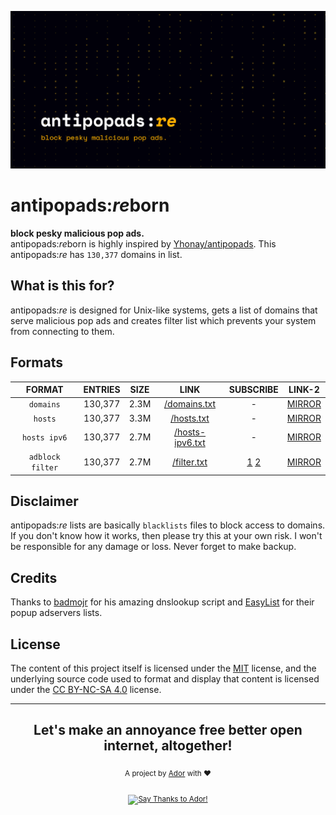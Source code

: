 ![Cover](https://github.com/AdroitAdorKhan/antipopads-re/raw/master/assets/image/apare_cover.png)

<div align="left">
  <h1>antipopads:<i>re</i>born</h1>
</div>

<div align="left">
  <strong>block pesky malicious pop ads. </strong>
</div>
<div align="left">
  antipopads:<i>re</i>born is highly inspired by <a href="https://github.com/Yhonay/antipopads">Yhonay/antipopads</a>. This antipopads:<i>re</i> has <code>130,377</code> domains in list.
</div>

## What is this for?

antipopads:<i>re</i> is designed for Unix-like systems, gets a list of domains that serve malicious pop ads and creates filter list which prevents your system from connecting to them.

## Formats

| FORMAT | ENTRIES | SIZE | LINK | SUBSCRIBE | LINK-2 |
|:------:|:-------:|:----:|:----:|:---------:|:------:|
| `domains` | 130,377 | 2.3M | [/domains.txt](https://github.com/AdroitAdorKhan/antipopads-re/raw/master/formats/domains.txt) | - | [MIRROR](https://antipopads-re.energized.pro/formats/domains.txt) |
| `hosts` | 130,377 | 3.3M | [/hosts.txt](https://github.com/AdroitAdorKhan/antipopads-re/raw/master/formats/hosts.txt) | - | [MIRROR](https://antipopads-re.energized.pro/formats/hosts.txt) |
| `hosts ipv6` | 130,377 | 2.7M | [/hosts-ipv6.txt](https://github.com/AdroitAdorKhan/antipopads-re/raw/master/formats/hosts-ipv6.txt) | - | [MIRROR](https://antipopads-re.energized.pro/formats/hosts-ipv6.txt) |
| `adblock filter` | 130,377 | 2.7M | [/filter.txt](https://github.com/AdroitAdorKhan/antipopads-re/raw/master/formats/filter.txt) | [1](https://subscribe.adblockplus.org/?location=https://github.com/AdroitAdorKhan/antipopads-re/raw/master/formats/filter.txt&title=antipopads:re) [2](https://subscribe.adblockplus.org/?location=https://antipopads-re.energized.pro/formats/filter.txt&title=antipopads:re) | [MIRROR](https://antipopads-re.energized.pro/formats/filter.txt) |


## Disclaimer

antipopads:<i>re</i> lists are basically `blacklists` files to block access to domains. If you don't know how it works, then please try this at your own risk. I won't be responsible for any damage or loss. Never forget to make backup.

## Credits

Thanks to [badmojr](https://github.com/badmojr) for his amazing dnslookup script and [EasyList](https://github.com/easylist/easylist) for their popup adservers lists.

## License

The content of this project itself is licensed under the [MIT](https://github.com/AdroitAdorKhan/antipopads-re/blob/master/LICENSE) license, and the underlying source code used to format and display that content is licensed under the [CC BY-NC-SA 4.0](https://creativecommons.org/licenses/by-nc-sa/4.0/) license.

---

<div align="center">
  <h2>Let's make an annoyance free better open internet, altogether!</h2>
  <sub>A project by <a href="https://t.me/AdroitAdorKhan" target="_blank">Ador</a> with ❤<pub>
  <br><br><a href="https://saythanks.io/to/AdroitAdorKhan"><img src="https://img.shields.io/badge/Say%20Thanks-Ador-1EAEDB.svg"
                                                                alt="Say Thanks to Ador!" /></a>
</div>
